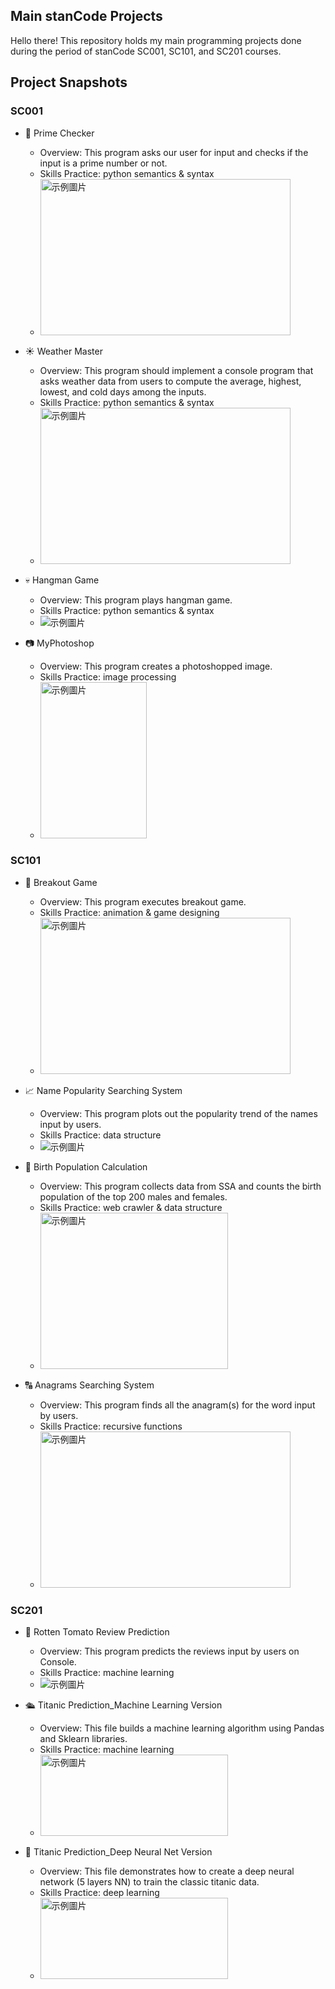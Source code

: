 ## Main stanCode Projects
Hello there!
This repository holds my main programming projects done during the period of stanCode SC001, SC101, and SC201 courses.

## Project Snapshots 
### SC001
- 🧮 Prime Checker
    - Overview: This program asks our user for input and checks if the input is a
prime number or not.
    - Skills Practice: python semantics & syntax
    - <img src="Main_stanCodeProject/SC001/A2_WeatherMaster&PrimeChecker/demo_prime_checker.png" alt="示例圖片" width="400" height="250" />



- ☀️ Weather Master
    - Overview: This program should implement a console program
that asks weather data from users to compute the
average, highest, lowest, and cold days among the inputs.
    - Skills Practice: python semantics & syntax
    - <img src="Main_stanCodeProject/SC001/A2_WeatherMaster&PrimeChecker/demo_weather_master.png" alt="示例圖片" width="400" height="250">


- 💀 Hangman Game
    - Overview: This program plays hangman game.
    - Skills Practice: python semantics & syntax
    - <img src="Main_stanCodeProject/SC001/A3_HangMan/demo_hangman.png" alt="示例圖片" width="400*1.5" height="250*1.5">


- 📷︎ MyPhotoshop 
    - Overview: This program creates a photoshopped image.
    - Skills Practice: image processing
    - <img src="Main_stanCodeProject/SC001/A4_MyPhotoShop/demo_best_photoshop_ward.png" alt="示例圖片" width="170" height="250">


### SC101
- 🧱 Breakout Game 
    - Overview: This program executes breakout game.
    - Skills Practice: animation & game designing
    - <img src="Main_stanCodeProject/SC101/A2_BreakOutGame/demo_breakout.png" alt="示例圖片" width="400" height="250">


- 📈 Name Popularity Searching System 
    - Overview: This program plots out the popularity trend of the names input by users.
    - Skills Practice: data structure
    - <img src="Main_stanCodeProject/SC101/A4_BabyNames&webcrawler/demo_babynames.png" alt="示例圖片" width="400*1.5" height="250*1.5">


- 👶 Birth Population Calculation
    - Overview: This program collects data from SSA and counts the birth population of the top 200 males and females. 
    - Skills Practice: web crawler & data structure 
    - <img src="Main_stanCodeProject/SC101/A4_BabyNames&webcrawler/demo_webcrawler.png" alt="示例圖片" width="300" height="250">


- 🔠 Anagrams Searching System
    - Overview: This program finds all the anagram(s) for the word input by users.
    - Skills Practice: recursive functions 
    - <img src="Main_stanCodeProject/SC101/A5_anagrams/demo_anagrams.png" alt="示例圖片" width="400" height="250">


### SC201
- 🍅 Rotten Tomato Review Prediction
    - Overview: This program predicts the reviews input by 
users on Console.
    - Skills Practice: machine learning 
    - <img src="Main_stanCodeProject/SC201/A2_RottenTomato/demo_RottenTomato.png" alt="示例圖片" width="480*1.5" height="300*1.5">


- 🛳︎ Titanic Prediction_Machine Learning Version
    - Overview: This file builds a machine learning algorithm using Pandas and Sklearn libraries.
    - Skills Practice: machine learning 
    - <img src="Main_stanCodeProject/SC201/A3_Titanic_ML&DeepNN/demo_titanic_ML.png" alt="示例圖片" width="300" height="130">


- 🚢 Titanic Prediction_Deep Neural Net Version
    - Overview: This file demonstrates how to create a deep
neural network (5 layers NN) to train the classic
titanic data.
    - Skills Practice: deep learning 
    - <img src="Main_stanCodeProject/SC201/A3_Titanic_ML&DeepNN/demo_titanic_Deep_NN.png" alt="示例圖片" width="300" height="130">
